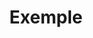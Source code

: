 ---
title: Exemple
permalink: /diagrammes-d-activites/#exemple
nav_order: 5
parent: Diagrammes d'activités
---
